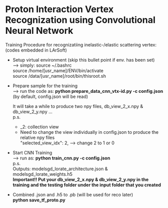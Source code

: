 # Proton Interaction Vertex Recognization using Convolutional Neural Network

Training Procedure for recognizatiing inelastic-/elastic scattering vertex:\
(codes embedded in LArSoft)

 - Setup virtual environment (skip this bullet point if env. has been set)\
--> simply: source ~/.bashrc\
    source /home/[usr_name]/ENV/bin/activate\
    source /data/[usr_name]/root/bin/thisroot.sh

 - Prepare sample for the training\
--> run the code as: **python prepare_data_cnn_vtx-id.py -c config.json**\
    (by default, config.json will be read)

    It will take a while to produce two npy files, db_view_2_x.npy & db_view_2_y.npy ...\
    p.s. 
    - _2: collection view
    - Need to change the view individually in config.json to produce the relative npy files\
      "selected_view_idx": 2, --> change 2 to 1 or 0

 - Start CNN Training\
--> run as: **python train_cnn.py -c config.json**\
p.s.\
Outputs: modelsgd_lorate_architecture.json & modelsgd_lorate_weights.h5\
**Important!! Put your db_view_2_x.npy & db_view_2_y.npy in the training and the testing folder under the input folder that you created**
 - Combined .json and .h5 to .pb (will be used for reco later)\
**python save_tf_proto.py**
